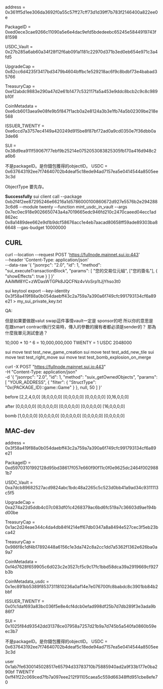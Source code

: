 address = 0x361ff5d1ee306da3692f0a55c57ff27cff73d1d39ff7b783f2146400a822ee0e

PackageID = 0xed0ece3cae9266c11090a5e6e4dac9efd5bdedeebc65245e5844919743f81598

USDC_Vault = 0x27b285a6ab60a34f28f12f6ab091a1181c22970d371b3ed0eb654e971c3a4fd5

UpgradeCap = 0x82cc6d4235f3417bd3479b4604bffbc1e529218ac6f9c8bdbf73e4babad35766

TreasuryCap<TWENTY> = 0xe12abdc9883e290a47d2e61b1477c532117fa5a453e9ddc8bcb2c9c8c989b10f

CoinMetadata = 0xe6cb6013aea9e08fe9b5f847f1acb0a2e8124a3b3e1fb74a5b02309be218e568

ISSUER_TWENTY = 0xe6ccd7a3757ec4149a420249d915be8f87bf72ad0a9cd0350e7f36dbb0a3de66

SUI = 0x38d9ea911f59067f77ebf9b25214e0752053083825305fb170a416d948c2a6b6

不是packageID。是你錢包獲得的objectID。
USDC = 0x637643192ee7f74640702b4deaf5c18ede94ad7157ea5e0414544a8505ee3c3d

ObjectType 要先存。

**Successfully**
sui client call --package 0xb2f4f2ee87295246e66216a1d5786000100860672d927e5576b2e2942883c6d6 --module twenty --function mint_usdc_in_vault --args 0x7ec0ec918e9026650743a4a7019665edc946fd210c2470caeed04ecc1ad862ec 0x8a1489dee662e9d1b9dcf58676acc1e4eb7aacad80658ff59ade89303ba86648 --gas-budget 10000000


## CURL

curl --location --request POST 'https://fullnode.mainnet.sui.io:443' \
--header 'Content-Type: application/json' \
--data-raw '{
    "jsonrpc": "2.0",
    "id": 1,
    "method": "sui_executeTransactionBlock",
    "params": [
        "您的交易位元組",
        ["您的簽名"],
        {
            "showEffects": true
        }
    ]
}'
AAiMM8YC+zWDasWTGPk8JQCFNz4vVoSrp1tJjYhso3t0


sui keytool export --key-identity 0x3f58a419f88a0b054daebff43c2a759a7a390a6f749cfc991793134cf6a89e21 > my_sui_private_key.txt

QA:

但是如果要做跟valut swap這件事情vault一定是 sponsor的吧
所以你的意思是 在跟smart contract執行交易時，傳入的參數的擁有者都必須是sender的？
那為什麼我單元測試會過？

10,000 * 10 ^ 6 = 10,000,000,000 TWENTY = 1 USDC
2048000

sui move test test_new_game_creation
sui move test test_add_new_tile
sui move test test_right_move
sui move test test_bomb_explosion_on_merge

curl -X POST "https://fullnode.mainnet.sui.io:443" \
  -H "Content-Type: application/json" \
  -d '{
    "jsonrpc": "2.0",
    "id": 1,
    "method": "suix_getOwnedObjects",
    "params": [
      "YOUR_ADDRESS",
      {
        "filter": {
          "StructType": "0x{PACKAGE_ID}::game::Game"
        }
      },
      null,
      50
    ]
  }'

before
[2,2,4,0,0]
[8,0,0,0,0]
[0,0,0,0,0]
[0,0,0,0,0]
[0,16,0,0,0]

after
[0,0,0,0,0]
[0,0,0,0,0]
[0,0,0,0,0]
[0,0,0,0,0]
[16,0,0,0,0]

bomb
[1,0,0,0,0]
[0,0,0,0,0]
[0,0,0,0,0]
[0,0,0,0,0]
[0,0,0,0,0]


## MAC-dev

address = 0x3f58a419f88a0b054daebff43c2a759a7a390a6f749cfc991793134cf6a89e21

PackageID = 0xd59703101992128d95bd38617f057e660f90f11c0f0e9625dc2464f0029881b7

USDC_Vault = 0xa7dcb89682527acd9824abc1bdc48a2265c5c523d0bb41a9ad34c9311113c5f5

UpgradeCap = 0xa274a22d5ddb4c07c083df01c4268379ac6bd6fc519a7c36603d9ae194bd00be

TreasuryCap<TWENTY> = 0x1ac2d24eae344c4da4db84f4214eff67db0347a8a8494e527cec3f5eb23bca42

TreasuryCap<USDC> = 0x986f8c1df4b17892448a6156c1e3da742c8a2cc1dd7a5362f1362e626ba0a9a7

CoinMetadata = 0xf4d7628f659905c6d023c2e3527cf5c9c17fc1bbd58dca39a2919669cf927b3b

CoinMetadata_usdc = 0x1ec891bb5389f8537311810236a0af14e7e076700fc8babdc8c3901bb84b2bbf

ISSUER_TWENTY = 0x01c1daf693a83bc036f5e8e4cf4dcb0efad998df25b7d7db289f3e3ada9b86f7

SUI = 0x1025f84d93542dd31378ce07958a7257d21b9a7d745b5a540fa0860b59eec3b7

不是packageID。是你錢包獲得的objectID。
USDC = 0x637643192ee7f74640702b4deaf5c18ede94ad7157ea5e0414544a8505ee3c3d

user
0x1ab7fe6300145028517e65794d33783710b75885940ad2a9f33b177e0ba290bf
TWENTY
0xff41f22c069ced7fb7a097eee212f91105caea5c559d66348ffd951cbe8efe70